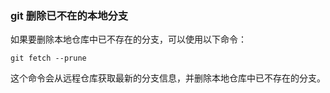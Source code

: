 ### git 删除已不在的本地分支

如果要删除本地仓库中已不存在的分支，可以使用以下命令：

```shell
git fetch --prune
```

这个命令会从远程仓库获取最新的分支信息，并删除本地仓库中已不存在的分支。
